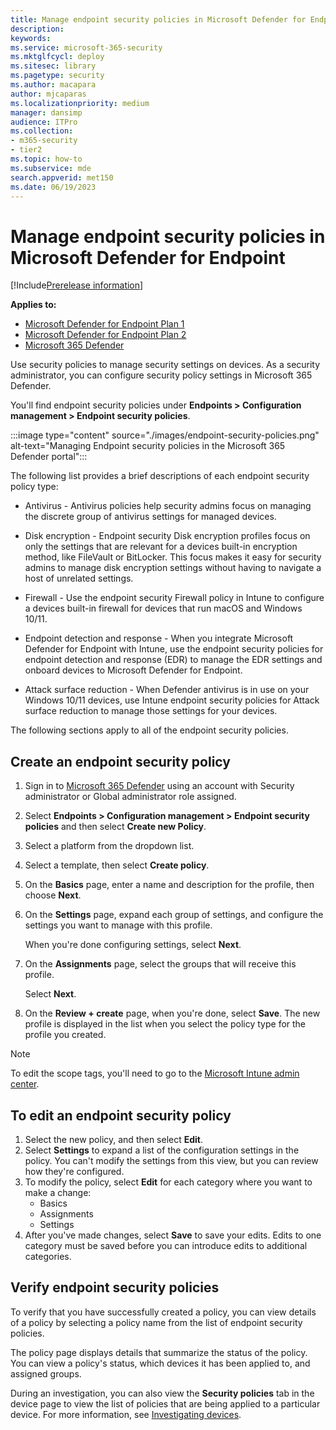 ```yaml
---
title: Manage endpoint security policies in Microsoft Defender for Endpoint
description: 
keywords: 
ms.service: microsoft-365-security
ms.mktglfcycl: deploy
ms.sitesec: library
ms.pagetype: security
ms.author: macapara
author: mjcaparas
ms.localizationpriority: medium
manager: dansimp
audience: ITPro
ms.collection: 
- m365-security
- tier2
ms.topic: how-to
ms.subservice: mde
search.appverid: met150
ms.date: 06/19/2023
---
```


# Manage endpoint security policies in Microsoft Defender for Endpoint

[!Include[Prerelease information](../../includes/prerelease.md)]

**Applies to:**

- [Microsoft Defender for Endpoint Plan 1](/microsoft-365/security/defender-endpoint/defender-endpoint-plan-1)
- [Microsoft Defender for Endpoint Plan 2](https://go.microsoft.com/fwlink/p/?linkid=2154037)
- [Microsoft 365 Defender](https://go.microsoft.com/fwlink/?linkid=2118804)

Use security policies to manage security settings on devices. As a security administrator, you can configure security policy settings in Microsoft 365 Defender. 

You'll find endpoint security policies under **Endpoints > Configuration management > Endpoint security policies**.


:::image type="content" source="./images/endpoint-security-policies.png" alt-text="Managing Endpoint security policies in the Microsoft 365 Defender portal":::

The following list provides a brief descriptions of each endpoint security policy type:

- Antivirus - Antivirus policies help security admins focus on managing the discrete group of antivirus settings for managed devices. 

- Disk encryption - Endpoint security Disk encryption profiles focus on only the settings that are relevant for a devices built-in encryption method, like FileVault or BitLocker. This focus makes it easy for security admins to manage disk encryption settings without having to navigate a host of unrelated settings.

- Firewall - Use the endpoint security Firewall policy in Intune to configure a devices built-in firewall for devices that run macOS and Windows 10/11.

- Endpoint detection and response - When you integrate Microsoft Defender for Endpoint with Intune, use the endpoint security policies for endpoint detection and response (EDR) to manage the EDR settings and onboard devices to Microsoft Defender for Endpoint.

- Attack surface reduction - When Defender antivirus is in use on your Windows 10/11 devices, use Intune endpoint security policies for Attack surface reduction to manage those settings for your devices.


The following sections apply to all of the endpoint security policies.

## Create an endpoint security policy

1. Sign in to <a href="https://go.microsoft.com/fwlink/p/?linkid=2077139" target="_blank">Microsoft 365 Defender</a> using an account with Security administrator or Global administrator role assigned.

2. Select **Endpoints > Configuration management > Endpoint security policies** and then select **Create new Policy**. 


3. Select a platform from the dropdown list.

4. Select a template, then select **Create policy**.


5. On the **Basics** page, enter a name and description for the profile, then choose **Next**.

6. On the **Settings** page, expand each group of settings, and configure the settings you want to manage with this profile.

   When you're done configuring settings, select **Next**.

7. On the **Assignments** page, select the groups that will receive this profile. 

   Select **Next**.

8. On the **Review + create** page, when you're done, select **Save**. The new profile is displayed in the list when you select the policy type for the profile you created.


>[!NOTE]
>To edit the scope tags, you'll need to go to the [Microsoft Intune admin center](https://go.microsoft.com/fwlink/?linkid=2109431).


## To edit an endpoint security policy

1. Select the new policy, and then select **Edit**.
2. Select **Settings** to expand a list of the configuration settings in the policy. You can't modify the settings from this view, but you can review how they're configured.
3. To modify the policy, select **Edit** for each category where you want to make a change:
   - Basics
   - Assignments
   - Settings
4. After you've made changes, select **Save** to save your edits.  Edits to one category must be saved before you can introduce edits to additional categories.




## Verify endpoint security policies

To verify that you have successfully created a policy, you can view details of a policy by selecting a policy name from the list of endpoint security policies.

The policy page displays details that summarize the status of the policy. You can view a policy's status, which devices it has been applied to, and assigned groups.

During an investigation, you can also view the **Security policies** tab in the device page to view the list of policies that are being applied to a particular device. For more information, see [Investigating devices](investigate-machines.md).



